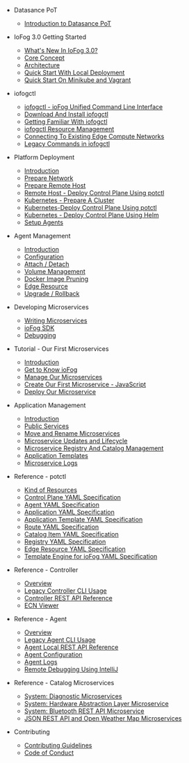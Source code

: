 <!-- docs/_sidebar.md -->



* Datasance PoT
  * [Introduction to Datasance PoT](./)
* IoFog 3.0 Getting Started
  * [What's New In IoFog 3.0?](./ioFog_3.0/getting-started/whats-new)
   * [Core Concept](./ioFog_3.0/getting-started/core-concepts)
  * [Architecture](./ioFog_3.0/getting-started/architecture)
  * [Quick Start With Local Deployment](./ioFog_3.0/getting-started/quick-start-local)
  * [Quick Start On Minikube and Vagrant](./ioFog_3.0/getting-started/quick-start-minikube)

* iofogctl
  * [iofogctl - ioFog Unified Command Line Interface](./ioFog_3.0/iofogctl/introduction)
  * [Download And Install iofogctl](./ioFog_3.0/iofogctl/download)
  * [Getting Familiar With iofogctl](./ioFog_3.0/iofogctl/getting-familiar)
  * [iofogctl Resource Management](./ioFog_3.0/iofogctl/resource-management)
  * [Connecting To Existing Edge Compute Networks](./ioFog_3.0/iofogctl/connect-disconnect)
  * [Legacy Commands in iofogctl](./ioFog_3.0/iofogctl/legacy)

* Platform Deployment
  * [Introduction](./ioFog_3.0/platform-deployment/introduction)
  * [Prepare Network](./ioFog_3.0/platform-deployment/prepare-your-network)
  * [Prepare Remote Host](./ioFog_3.0/platform-deployment/prepare-your-remote-hosts)
  * [Remote Host - Deploy Control Plane Using potctl](./ioFog_3.0/platform-deployment/remote-control-plane)
  * [Kubernetes - Prepare A Cluster](./ioFog_3.0/platform-deployment/kubernetes-prepare-cluster)
  * [Kubernetes-Deploy Control Plane Using potctl](./ioFog_3.0/platform-deployment/kubernetes-potctl)
  * [Kubernetes - Deploy Control Plane Using Helm](./ioFog_3.0/platform-deployment/kubernetes-helm)
  * [Setup Agents](./ioFog_3.0/platform-deployment/setup-your-agents)

* Agent Management
  * [Introduction](./ioFog_3.0/agent-management/introduction)
  * [Configuration](./ioFog_3.0/agent-management/agent-configuration)
  * [Attach / Detach](./ioFog_3.0/agent-management/attach-detach)
  * [Volume Management](./ioFog_3.0/agent-management/volumes)
  * [Docker Image Pruning](./ioFog_3.0/agent-management/docker-image-pruning)
  * [Edge Resource](./ioFog_3.0/agent-management/edge-resources)
  * [Upgrade / Rollback](./ioFog_3.0/agent-management/upgrade-rollback)

* Developing Microservices
  * [Writing Microservices](./ioFog_3.0/developing-microservices/overview)
  * [ioFog SDK](./ioFog_3.0/developing-microservices/sdk)
  * [Debugging](./ioFog_3.0/developing-microservices/debugging)

* Tutorial - Our First Microservices
  * [Introduction](./ioFog_3.0/tutorial/introduction)
  * [Get to Know ioFog](./ioFog_3.0/tutorial/get-to-know-iofog)
  * [Manage Our Microservices](./ioFog_3.0/tutorial/manage-our-microservices)
  * [Create Our First Microservice - JavaScript](./ioFog_3.0/tutorial/create-our-first-microservice-javascript)
  * [Deploy Our Microservice](./ioFog_3.0/tutorial/deploy-our-microservice)

* Application Management
  * [Introduction](./ioFog_3.0/applications/introduction)
  * [Public Services](./ioFog_3.0/applications/microservice-exposing)
  * [Move and Rename Microservices](./ioFog_3.0/applications/microservice-move-rename)
  * [Microservice Updates and Lifecycle](./ioFog_3.0/applications/microservice-lifecycle-management)
  * [Microservice Registry And Catalog Management](./ioFog_3.0/applications/microservice-registry-catalog)
  * [Application Templates](./ioFog_3.0/applications/application-templates)
  * [Microservice Logs](./ioFog_3.0/applications/microservice-logs)

* Reference - potctl
  * [Kind of Resources](./ioFog_3.0/reference-potctl/reference-kinds)
  * [Control Plane YAML Specification](./ioFog_3.0/reference-potctl/reference-control-plane)
  * [Agent YAML Specification](./ioFog_3.0/reference-potctl/reference-agent)
  * [Application YAML Specification](./ioFog_3.0/reference-potctl/reference-application)
  * [Application Template YAML Specification](./ioFog_3.0/reference-potctl/reference-application-template)
  * [Route YAML Specification](./ioFog_3.0/reference-potctl/reference-route)
  * [Catalog Item YAML Specification](./ioFog_3.0/reference-potctl/reference-catalog)
  * [Registry YAML Specification](./ioFog_3.0/reference-potctl/reference-registry)
  * [Edge Resource YAML Specification](./ioFog_3.0/reference-potctl/reference-edge-resources)
  * [Template Engine for ioFog YAML Specification](./ioFog_3.0/reference-potctl/reference-template-engine)

* Reference - Controller
  * [Overview](./ioFog_3.0/reference-controller/overview)
  * [Legacy Controller CLI Usage](./ioFog_3.0/reference-controller/cli-usage)
  * [Controller REST API Reference](./ioFog_3.0/reference-controller/rest-api)
  * [ECN Viewer](./ioFog_3.0/reference-controller/ecn-viewer)

* Reference - Agent
  * [Overview](./ioFog_3.0/reference-agent/overview)
  * [Legacy Agent CLI Usage](./ioFog_3.0/reference-agent/cli-usage)
  * [Agent Local REST API Reference](./ioFog_3.0/reference-agent/rest-api)
  * [Agent Configuration](./ioFog_3.0/reference-agent/configuration)
  * [Agent Logs](./ioFog_3.0/reference-agent/agent-logs)
  * [Remote Debugging Using IntelliJ](./ioFog_3.0/reference-agent/debugging)

* Reference - Catalog Microservices
  * [System: Diagnostic Microservices](./ioFog_3.0/reference-microserivces-catalog/diagnostics)
  * [System: Hardware Abstraction Layer Microservice](./ioFog_3.0/reference-microserivces-catalog/hal)
  * [System: Bluetooth REST API Microservice](./ioFog_3.0/reference-microserivces-catalog/rest-blue)
  * [JSON REST API and Open Weather Map Microservices](./ioFog_3.0/reference-microserivces-catalog/jsonrestapi)

* Contributing
  * [Contributing Guidelines](./ioFog_3.0/contributing/guidelines)
  * [Code of Conduct](./ioFog_3.0/contributing/code-of-conduct)
